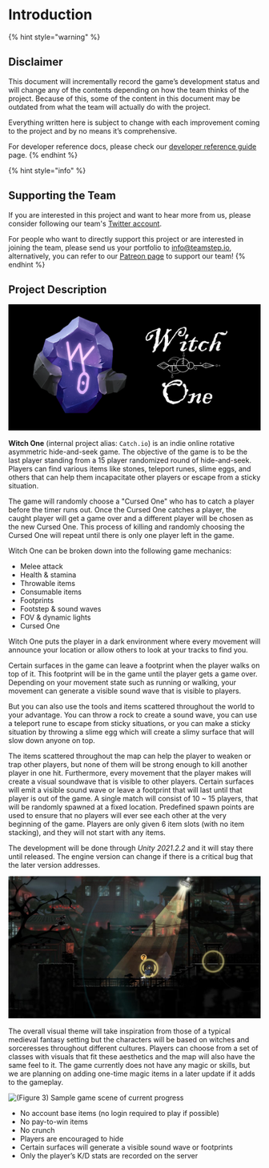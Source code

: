 # Introduction

{% hint style="warning" %}
## Disclaimer

This document will incrementally record the game’s development status and will change any of the contents depending on how the team thinks of the project. Because of this, some of the content in this document may be outdated from what the team will actually do with the project.

Everything written here is subject to change with each improvement coming to the project and by no means it’s comprehensive.

For developer reference docs, please check our [developer reference guide](https://devdocs.witchone.io) page.
{% endhint %}

{% hint style="info" %}
## Supporting the Team

If you are interested in this project and want to hear more from us, please consider following our team's [Twitter account](https://twitter.com/teamstepgames).

For people who want to directly support this project or are interested in joining the team, please send us your portfolio to info@teamstep.io, alternatively, you can refer to our [Patreon page](https://www.patreon.com/teamstep) to support our team!
{% endhint %}

## Project Description

![](.gitbook/assets/title-cover.jpg)

**Witch One** (internal project alias: `Catch.io`) is an indie online rotative asymmetric hide-and-seek game. The objective of the game is to be the last player standing from a 15 player randomized round of hide-and-seek. Players can find various items like stones, teleport runes, slime eggs, and others that can help them incapacitate other players or escape from a sticky situation.

The game will randomly choose a "Cursed One" who has to catch a player before the timer runs out. Once the Cursed One catches a player, the caught player will get a game over and a different player will be chosen as the new Cursed One. This process of killing and randomly choosing the Cursed One will repeat until there is only one player left in the game.

Witch One can be broken down into the following game mechanics:

* Melee attack
* Health & stamina
* Throwable items
* Consumable items
* Footprints
* Footstep & sound waves
* FOV & dynamic lights
* Cursed One

Witch One puts the player in a dark environment where every movement will announce your location or allow others to look at your tracks to find you.

Certain surfaces in the game can leave a footprint when the player walks on top of it. This footprint will be in the game until the player gets a game over. Depending on your movement state such as running or walking, your movement can generate a visible sound wave that is visible to players.

But you can also use the tools and items scattered throughout the world to your advantage. You can throw a rock to create a sound wave, you can use a teleport rune to escape from sticky situations, or you can make a sticky situation by throwing a slime egg which will create a slimy surface that will slow down anyone on top.

The items scattered throughout the map can help the player to weaken or trap other players, but none of them will be strong enough to kill another player in one hit. Furthermore, every movement that the player makes will create a visual soundwave that is visible to other players. Certain surfaces will emit a visible sound wave or leave a footprint that will last until that player is out of the game. A single match will consist of 10 \~ 15 players, that will be randomly spawned at a fixed location. Predefined spawn points are used to ensure that no players will ever see each other at the very beginning of the game. Players are only given 6 item slots (with no item stacking), and they will not start with any items.

The development will be done through _Unity 2021.2.2_ and it will stay there until released. The engine version can change if there is a critical bug that the later version addresses.

![(Figure 2) Sound visualization from Mark of the Ninja](.gitbook/assets/1.jpeg)

The overall visual theme will take inspiration from those of a typical medieval fantasy setting but the characters will be based on witches and sorceresses throughout different cultures. Players can choose from a set of classes with visuals that fit these aesthetics and the map will also have the same feel to it. The game currently does not have any magic or skills, but we are planning on adding one-time magic items in a later update if it adds to the gameplay.

![(Figure 3) Sample game scene of current progress](.gitbook/assets/gameplay-demo.gif)

* No account base items (no login required to play if possible)
* No pay-to-win items
* No crunch
* Players are encouraged to hide
* Certain surfaces will generate a visible sound wave or footprints
* Only the player’s K/D stats are recorded on the server
